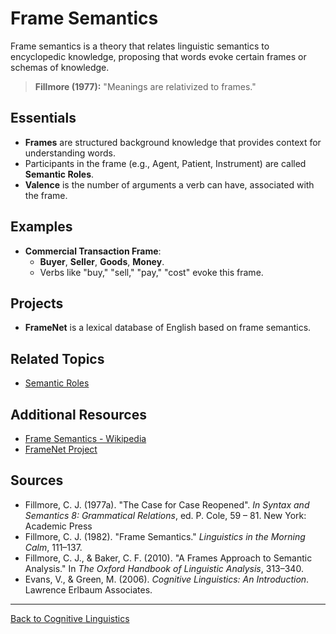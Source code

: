 # Frame Semantics

Frame semantics is a theory that relates linguistic semantics to encyclopedic knowledge, proposing that words evoke certain frames or schemas of knowledge.

> **Fillmore (1977):**
> "Meanings are relativized to frames."

## Essentials

- **Frames** are structured background knowledge that provides context for understanding words.
- Participants in the frame (e.g., Agent, Patient, Instrument) are called **Semantic Roles**.
- **Valence** is the number of arguments a verb can have, associated with the frame.


## Examples

- **Commercial Transaction Frame**:
  - **Buyer**, **Seller**, **Goods**, **Money**.
  - Verbs like "buy," "sell," "pay," "cost" evoke this frame.

## Projects

- **FrameNet** is a lexical database of English based on frame semantics.

## Related Topics

- [Semantic Roles](../../Language/Inner-Structure/Semantics/Semantic-Roles.md)

## Additional Resources

- [Frame Semantics - Wikipedia](https://en.wikipedia.org/wiki/Frame_semantics_(linguistics))
- [FrameNet Project](https://framenet.icsi.berkeley.edu/)

## Sources

- Fillmore, C. J.  (1977a). "The Case for Case Reopened". *In Syntax and Semantics 8:
Grammatical Relations*, ed. P. Cole, 59 – 81. New York: Academic Press
- Fillmore, C. J. (1982). "Frame Semantics." *Linguistics in the Morning Calm*, 111–137.
- Fillmore, C. J., & Baker, C. F. (2010). "A Frames Approach to Semantic Analysis." In *The Oxford Handbook of Linguistic Analysis*, 313–340.
- Evans, V., & Green, M. (2006). *Cognitive Linguistics: An Introduction*. Lawrence Erlbaum Associates.

---

[Back to Cognitive Linguistics](../README.md)
